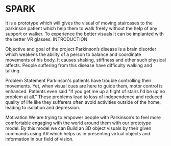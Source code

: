 # SPARK
It is a prototype which will gives the visual of moving staircases to the parkinson patient which help them to walk freely without the help of any support or walker. To experience the better visuals it can be implanted with the better VR glasses.
INTRODUCTION

Objective and goal of the project Parkinson’s disease is a brain disorder which weakens the ability of a person to balance and coordinate movements of his body.
It causes shaking, stiffness and other such physical affects. People suffering from this disease have difficulty walking and talking.

Problem Statement Parkinson's patients have trouble controlling their movements. Yet, when visual cues are here to guide them, motor control is enhanced. Patients even said "If you get me up a flight of stairs I'd be up no problem at all.” These problems lead to loss of independence and reduced quality of life like they sufferers often avoid activities outside of the home, leading to isolation and depression. 

Motivation We are trying to empower people with Parkinson’s to feel more comfortable engaging with the world around them with our prototype model. By this model we can Build an 3D object visuals by their given commands using AR which helps us in presenting virtual objects and information in our field of vision.
